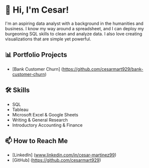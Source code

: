 # 👋 Hi, I'm Cesar!

I'm an aspiring data analyst with a background in the humanities and business. I know my way around a spreadsheet, and I can deploy my burgeoning SQL skills to clean and analyze data. I also love creating visualizations that are simple yet powerful.

## 📊 Portfolio Projects

- [Bank Customer Churn] (https://github.com/cesarmart929/bank-customer-churn)

## 🛠 Skills

- SQL
- Tableau
- Microsoft Excel & Google Sheets
- Writing & General Research
- Introductory Accounting & Finance

## 📫 How to Reach Me

- [LinkedIn] (www.linkedin.com/in/cesar-martinez99)
- [GitHub] (https://github.com/cesarmart929)

<!--
**cesarmart929/cesarmart929** is a ✨ _special_ ✨ repository because its `README.md` (this file) appears on your GitHub profile.

Here are some ideas to get you started:

- 🔭 I’m currently working on ...
- 🌱 I’m currently learning ...
- 👯 I’m looking to collaborate on ...
- 🤔 I’m looking for help with ...
- 💬 Ask me about ...
- 📫 How to reach me: ...
- 😄 Pronouns: ...
- ⚡ Fun fact: ...
-->
